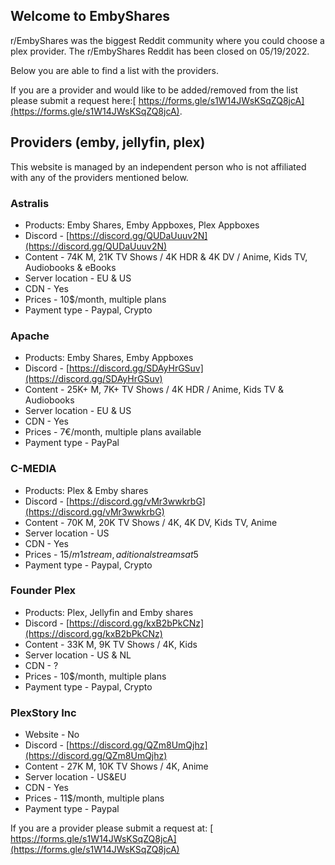 ## Welcome to EmbyShares

r/EmbyShares was the biggest Reddit community where you could choose a plex provider. The r/EmbyShares Reddit has been closed on 05/19/2022.

Below you are able to find a list with the providers.

If you are a provider and would like to be added/removed from the list please submit a request here:[ https://forms.gle/s1W14JWsKSqZQ8jcA](https://forms.gle/s1W14JWsKSqZQ8jcA).

## Providers (emby, jellyfin, plex)
This website is managed by an independent person who is not affiliated with any of the providers mentioned below.

### Astralis
- Products: Emby Shares, Emby Appboxes, Plex Appboxes
- Discord - [https://discord.gg/QUDaUuuv2N](https://discord.gg/QUDaUuuv2N)
- Content - 74K M, 21K TV Shows / 4K HDR & 4K DV / Anime, Kids TV, Audiobooks & eBooks
- Server location - EU & US
- CDN - Yes
- Prices - 10$/month, multiple plans
- Payment type - Paypal, Crypto

### Apache
- Products: Emby Shares, Emby Appboxes
- Discord - [https://discord.gg/SDAyHrGSuv](https://discord.gg/SDAyHrGSuv)
- Content - 25K+ M, 7K+ TV Shows / 4K HDR / Anime, Kids TV & Audiobooks
- Server location - EU & US
- CDN - Yes
- Prices - 7€/month, multiple plans available
- Payment type - PayPal 

### C-MEDIA
- Products: Plex & Emby shares
- Discord - [https://discord.gg/vMr3wwkrbG](https://discord.gg/vMr3wwkrbG)
- Content - 70K M, 20K TV Shows / 4K, 4K DV, Kids TV, Anime
- Server location - US
- CDN - Yes
- Prices - $15/m 1 stream, aditional streams at 5$
- Payment type - Paypal, Crypto

### Founder Plex
- Products: Plex, Jellyfin and Emby shares
- Discord - [https://discord.gg/kxB2bPkCNz](https://discord.gg/kxB2bPkCNz)
- Content - 33K M, 9K TV Shows / 4K, Kids
- Server location - US & NL
- CDN - ?
- Prices - 10$/month, multiple plans
- Payment type - Paypal, Crypto

### PlexStory Inc
- Website - No
- Discord -  [https://discord.gg/QZm8UmQjhz](https://discord.gg/QZm8UmQjhz)
- Content - 27K M, 10K TV Shows / 4K, Anime 
- Server location - US&EU
- CDN - Yes
- Prices - 11$/month, multiple plans
- Payment type - Paypal

If you are a provider please submit a request at: [ https://forms.gle/s1W14JWsKSqZQ8jcA](https://forms.gle/s1W14JWsKSqZQ8jcA)
